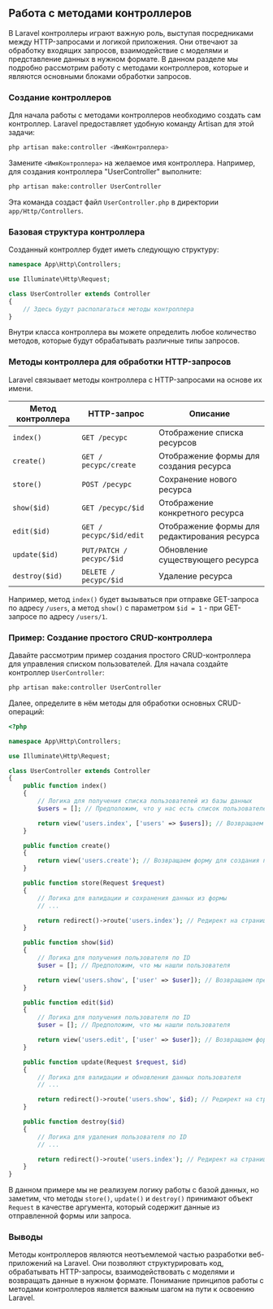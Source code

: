 ## Работа с методами контроллеров

В Laravel контроллеры играют важную роль, выступая посредниками между HTTP-запросами и логикой приложения. Они отвечают за обработку входящих запросов, взаимодействие с моделями и представление данных в нужном формате. В данном разделе мы подробно рассмотрим работу с методами контроллеров, которые и являются основными блоками обработки запросов.

### Создание контроллеров

Для начала работы с методами контроллеров необходимо создать сам контроллер.  Laravel предоставляет удобную команду Artisan для этой задачи:

```bash
php artisan make:controller <ИмяКонтроллера>
```

Замените `<ИмяКонтроллера>` на желаемое имя контроллера. Например, для создания контроллера "UserController" выполните:

```bash
php artisan make:controller UserController
```

Эта команда создаст файл `UserController.php` в директории `app/Http/Controllers`.

### Базовая структура контроллера

Созданный контроллер будет иметь следующую структуру:

```php
namespace App\Http\Controllers;

use Illuminate\Http\Request;

class UserController extends Controller
{
    // Здесь будут располагаться методы контроллера
}
```

Внутри класса контроллера вы можете определить любое количество методов, которые будут обрабатывать различные типы запросов.

### Методы контроллера для обработки HTTP-запросов

Laravel связывает методы контроллера с HTTP-запросами на основе их имени. 

| Метод контроллера | HTTP-запрос | Описание |
|---|---|---|
| `index()` | `GET /ресурс` | Отображение списка ресурсов |
| `create()` | `GET /ресурс/create` | Отображение формы для создания ресурса |
| `store()` | `POST /ресурс` | Сохранение нового ресурса |
| `show($id)` | `GET /ресурс/$id` | Отображение конкретного ресурса |
| `edit($id)` | `GET /ресурс/$id/edit` | Отображение формы для редактирования ресурса |
| `update($id)` | `PUT/PATCH /ресурс/$id` | Обновление существующего ресурса |
| `destroy($id)` | `DELETE /ресурс/$id` | Удаление ресурса |

Например, метод `index()` будет вызываться при отправке GET-запроса по адресу `/users`, а метод `show()` с параметром `$id = 1` - при GET-запросе по адресу `/users/1`.

### Пример: Создание простого CRUD-контроллера

Давайте рассмотрим пример создания простого CRUD-контроллера для управления списком пользователей. Для начала создайте контроллер `UserController`:

```bash
php artisan make:controller UserController
```

Далее, определите в нём методы для обработки основных CRUD-операций:

```php
<?php

namespace App\Http\Controllers;

use Illuminate\Http\Request;

class UserController extends Controller
{
    public function index()
    {
        // Логика для получения списка пользователей из базы данных
        $users = []; // Предположим, что у нас есть список пользователей

        return view('users.index', ['users' => $users]); // Возвращаем представление с данными
    }

    public function create()
    {
        return view('users.create'); // Возвращаем форму для создания пользователя
    }

    public function store(Request $request)
    {
        // Логика для валидации и сохранения данных из формы
        // ...

        return redirect()->route('users.index'); // Редирект на страницу списка пользователей
    }

    public function show($id)
    {
        // Логика для получения пользователя по ID
        $user = []; // Предположим, что мы нашли пользователя

        return view('users.show', ['user' => $user]); // Возвращаем представление с данными пользователя
    }

    public function edit($id)
    {
        // Логика для получения пользователя по ID
        $user = []; // Предположим, что мы нашли пользователя

        return view('users.edit', ['user' => $user]); // Возвращаем форму редактирования с данными пользователя
    }

    public function update(Request $request, $id)
    {
        // Логика для валидации и обновления данных пользователя
        // ...

        return redirect()->route('users.show', $id); // Редирект на страницу пользователя
    }

    public function destroy($id)
    {
        // Логика для удаления пользователя по ID
        // ...

        return redirect()->route('users.index'); // Редирект на страницу списка пользователей
    }
}
```

В данном примере мы не реализуем логику работы с базой данных, но  заметим, что методы `store()`, `update()` и `destroy()` принимают объект `Request` в качестве аргумента, который содержит данные из отправленной формы или запроса.

### Выводы

Методы контроллеров являются неотъемлемой частью разработки веб-приложений на Laravel. Они позволяют структурировать код, обрабатывать HTTP-запросы, взаимодействовать с моделями и возвращать данные в нужном формате. Понимание принципов работы с методами контроллеров является важным шагом на пути к освоению Laravel. 
